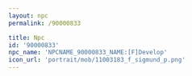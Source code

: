 ```yaml
---
layout: npc
permalink: /90000833

title: Npc
id: '90000833'
npc_name: 'NPCNAME_90000833_NAME:[F]Develop'
icon_url: 'portrait/mob/11003183_f_sigmund_p.png'
---
```


